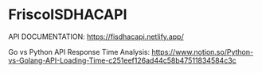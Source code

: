 # FriscoISDHACAPI

API DOCUMENTATION: https://fisdhacapi.netlify.app/

Go vs Python API Response Time Analysis: https://www.notion.so/Python-vs-Golang-API-Loading-Time-c251eef126ad44c58b47511834584c3c

